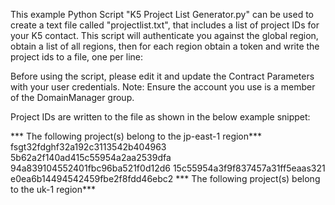 This example Python Script "K5 Project List Generator.py" can be used to create a text file called "projectlist.txt", that includes a list of project IDs for your K5 contact. This script will authenticate you against the global region, obtain a list of all regions, then for each region obtain a token and write the project ids to a file, one per line:

Before using the script, please edit it and update the Contract Parameters with your user credentials. Note: Ensure the account you use is a member of the DomainManager group.

Project IDs are written to the file as shown in the below example snippet:

*** The following project(s) belong to the jp-east-1 region***
fsgt32fdghf32a192c3113542b404963
5b62a2f140ad415c55954a2aa2539dfa
94a839104552401fbc96ba521f0d12d6
15c55954a3f9f837457a31ff5eaas321
e0ea6b14494542459fbe2f8fdd46ebc2
*** The following project(s) belong to the uk-1 region***
